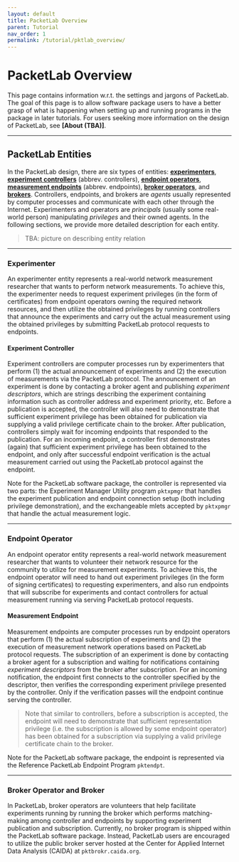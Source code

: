 ```yaml
---
layout: default
title: PacketLab Overview
parent: Tutorial
nav_order: 1
permalink: /tutorial/pktlab_overview/
---
```


# PacketLab Overview
This page contains information w.r.t. the settings and jargons of PacketLab. The goal of this page is to allow software package users to have a better grasp of what is happening when setting up and running programs in the package in later tutorials. For users seeking more information on the design of PacketLab, see **[About (TBA)]**.

---
## PacketLab Entities
In the PacketLab design, there are six types of entities: **[experimenters](#experimenter)**, **[experiment controllers](#experiment-controller)** (abbrev. controllers), **[endpoint operators](#endpoint-operator)**, **[measurement endpoints](#measurement-endpoint)** (abbrev. endpoints), **[broker operators](#broker-operator-and-broker)**, and **[brokers](#broker-operator-and-broker)**. Controllers, endpoints, and brokers are *agents* usually represented by computer processes and communicate with each other through the Internet. Experimenters and operators are *principals* (usually some real-world person) manipulating *privileges* and their owned agents. In the following sections, we provide more detailed description for each entity.

> TBA: picture on describing entity relation

---
### Experimenter
An experimenter entity represents a real-world network measurement researcher that wants to perform network measurements. To achieve this, the experimenter needs to request experiment privileges (in the form of certificates) from endpoint operators owning the required network resources, and then utilize the obtained privileges by running controllers that announce the experiments and carry out the actual measurement using the obtained privileges by submitting PacketLab protocol requests to endpoints.

#### Experiment Controller
Experiment controllers are computer processes run by experimenters that perform (1) the actual announcement of experiments and (2) the execution of measurements via the PacketLab protocol. The announcement of an experiment is done by contacting a broker agent and publishing *experiment descriptors*, which are strings describing the experiment containing information such as controller address and experiment priority, etc. Before a publication is accepted, the controller will also need to demonstrate that sufficient experiment privilege has been obtained for publication via supplying a valid privilege certificate chain to the broker. After publication, controllers simply wait for incoming endpoints that responded to the publication. For an incoming endpoint, a controller first demonstrates (again) that sufficient experiment privilege has been obtained to the endpoint, and only after successful endpoint verification is the actual measurement carried out using the PacketLab protocol against the endpoint.

Note for the PacketLab software package, the controller is represented via two parts: the Experiment Manager Utility program `pktxpmgr` that handles the experiment publication and endpoint connection setup (both including privilege demonstration), and the exchangeable mlets accepted by `pktxpmgr` that handle the actual measurement logic.

---
### Endpoint Operator
An endpoint operator entity represents a real-world network measurement researcher that wants to volunteer their network resource for the community to utilize for measurement experiments. To achieve this, the endpoint operator will need to hand out experiment privileges (in the form of signing certificates) to requesting experimenters, and also run endpoints that will subscribe for experiments and contact controllers for actual measurement running via serving PacketLab protocol requests.

#### Measurement Endpoint
Measurement endpoints are computer processes run by endpoint operators that perform (1) the actual subscription of experiments and (2) the execution of measurement network operations based on PacketLab protocol requests. The subscription of an experiment is done by contacting a broker agent for a subscription and waiting for notifications containing *experiment descriptors* from the broker after subscription. For an incoming notification, the endpoint first connects to the controller specified by the descriptor, then verifies the corresponding experiment privilege presented by the controller. Only if the verification passes will the endpoint continue serving the controller.
> Note that similar to controllers, before a subscription is accepted, the endpoint will need to demonstrate that sufficient representation privilege (i.e. the subscription is allowed by some endpoint operator) has been obtained for a subscription via supplying a valid privilege certificate chain to the broker.

Note for the PacketLab software package, the endpoint is represented via the Reference PacketLab Endpoint Program `pktendpt`.

---
### Broker Operator and Broker
In PacketLab, broker operators are volunteers that help facilitate experiments running by running the broker which performs matching-making among controller and endpoints by supporting experiment publication and subscription. Currently, no broker program is shipped within the PacketLab software package. Instead, PacketLab users are encouraged to utilize the public broker server hosted at the Center for Applied Internet Data Analysis (CAIDA) at `pktbrokr.caida.org`.
